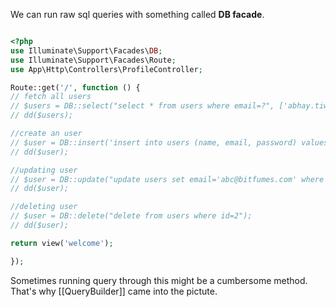 We can run raw sql queries with something called **DB facade**.

```php

<?php
use Illuminate\Support\Facades\DB;
use Illuminate\Support\Facades\Route;
use App\Http\Controllers\ProfileController;

Route::get('/', function () {
// fetch all users
// $users = DB::select("select * from users where email=?", ['abhay.tiwari.er@gmail.com']);
// dd($users);

//create an user
// $user = DB::insert('insert into users (name, email, password) values (?,?,?)', ['Abhay', '20je0018@me.iitism.ac.in', 'password']);
// dd($user);

//updating user
// $user = DB::update("update users set email='abc@bitfumes.com' where id=2");
// dd($user);

//deleting user
// $user = DB::delete("delete from users where id=2");
// dd($user);

return view('welcome');

});

```

Sometimes running query through this might be a cumbersome method. That's why [[QueryBuilder]] came into the pictute. 